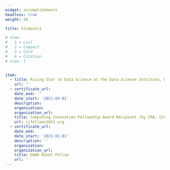 ```yaml
---
widget: accomplishments
headless: true
weight: 50

title: Students1

# View.
#   1 = List
#   2 = Compact
#   3 = Card
#   4 = Citation
# view: 1

  
item:
  - title: Rising Star in Data Science at the Data Science Institute, UChicago
    url: ''
  - certificate_url: 
    date_end: ''
    date_start: '2021-04-01'
    description: 
    organization: 
    organization_url: 
    title: Computing Innovation Fellowship Award Recipient (by CRA, CCC and NSF)
    url: cifellows2021.org
  - certificate_url: 
    date_end: 
    date_start: '2021-02-01'
    description: ''
    organization: 
    organization_url: 
    title: DAAD AInet Fellow
    url: ''
---
```

